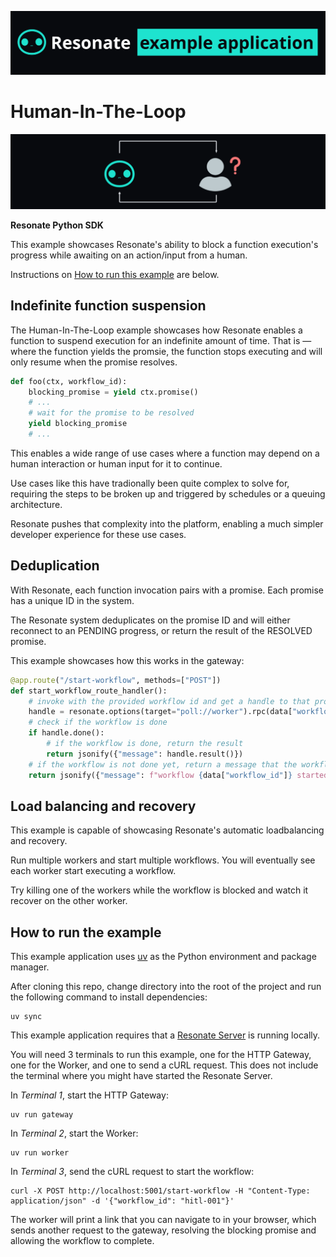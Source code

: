 ![resonate example app banner](/assets/resonate-example-app-readme-banner.png)

# Human-In-The-Loop

![human in the loop banner](/assets/human-in-the-loop-banner.png)

**Resonate Python SDK**

This example showcases Resonate's ability to block a function execution's progress while awaiting on an action/input from a human.

Instructions on [How to run this example](#how-to-run-the-example) are below.

## Indefinite function suspension

The Human-In-The-Loop example showcases how Resonate enables a function to suspend execution for an indefinite amount of time. That is — where the function yields the promsie, the function stops executing and will only resume when the promise resolves.

```python
def foo(ctx, workflow_id):
    blocking_promise = yield ctx.promise()
    # ...
    # wait for the promise to be resolved
    yield blocking_promise
    # ...
```

This enables a wide range of use cases where a function may depend on a human interaction or human input for it to continue.

Use cases like this have tradionally been quite complex to solve for, requiring the steps to be broken up and triggered by schedules or a queuing architecture.

Resonate pushes that complexity into the platform, enabling a much simpler developer experience for these use cases.

## Deduplication

With Resonate, each function invocation pairs with a promise.
Each promise has a unique ID in the system.

The Resonate system deduplicates on the promise ID and will either reconnect to an PENDING progress, or return the result of the RESOLVED promise.

This example showcases how this works in the gateway:

```python
@app.route("/start-workflow", methods=["POST"])
def start_workflow_route_handler():
    # invoke with the provided workflow id and get a handle to that promise
    handle = resonate.options(target="poll://worker").rpc(data["workflow_id"], "foo", data["workflow_id"])
    # check if the workflow is done
    if handle.done():
        # if the workflow is done, return the result
        return jsonify({"message": handle.result()})
    # if the workflow is not done yet, return a message that the workflow started
    return jsonify({"message": f"workflow {data["workflow_id"]} started"}), 200
```

## Load balancing and recovery

This example is capable of showcasing Resonate's automatic loadbalancing and recovery.

Run multiple workers and start multiple workflows.
You will eventually see each worker start executing a workflow.

Try killing one of the workers while the workflow is blocked and watch it recover on the other worker.

## How to run the example

This example application uses [uv](https://docs.astral.sh/uv/) as the Python environment and package manager.

After cloning this repo, change directory into the root of the project and run the following command to install dependencies:

```shell
uv sync
```

This example application requires that a [Resonate Server](https://docs.resonatehq.io/get-started/server-quickstart) is running locally.

You will need 3 terminals to run this example, one for the HTTP Gateway, one for the Worker, and one to send a cURL request. This does not include the terminal where you might have started the Resonate Server.

In _Terminal 1_, start the HTTP Gateway:

```shell
uv run gateway
```

In _Terminal 2_, start the Worker:

```shell
uv run worker
```

In _Terminal 3_, send the cURL request to start the workflow:

```shell
curl -X POST http://localhost:5001/start-workflow -H "Content-Type: application/json" -d '{"workflow_id": "hitl-001"}'
```

The worker will print a link that you can navigate to in your browser, which sends another request to the gateway, resolving the blocking promise and allowing the workflow to complete.
